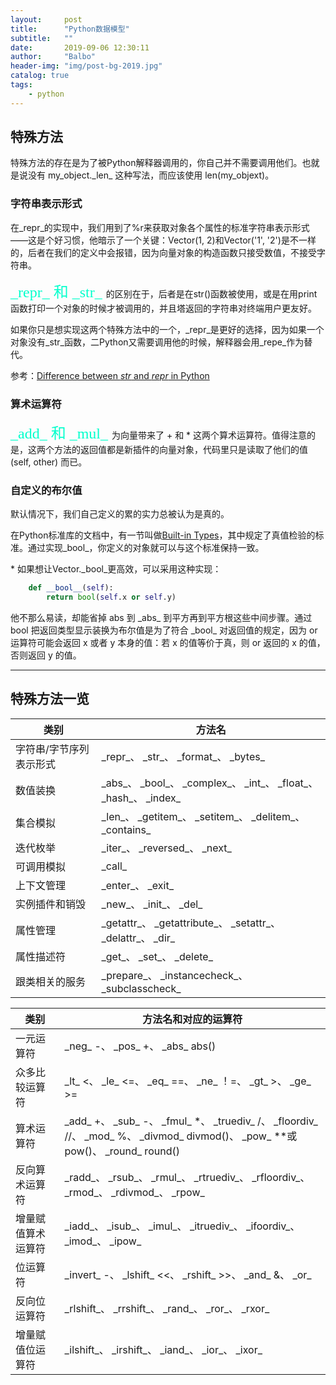 ```yaml
---
layout:     post
title:      "Python数据模型"
subtitle:   ""
date:       2019-09-06 12:30:11
author:     "Balbo"
header-img: "img/post-bg-2019.jpg"
catalog: true
tags:
    - python
---
```

## 特殊方法
特殊方法的存在是为了被Python解释器调用的，你自己并不需要调用他们。也就是说没有 my\_object.\_len\_ 这种写法，而应该使用 len(my\_objext)。

### 字符串表示形式
在_repr_的实现中，我们用到了%r来获取对象各个属性的标准字符串表示形式——这是个好习惯，他暗示了一个关键：Vector(1, 2)和Vector('1', '2')是不一样的，后者在我们的定义中会报错，因为向量对象的构造函数只接受数值，不接受字符串。

<font face="STCAIYUN" color=#00FFCC size=5> \_repr\_ 和 \_str\_ </font>的区别在于，后者是在str()函数被使用，或是在用print函数打印一个对象的时候才被调用的，并且塔返回的字符串对终端用户更友好。

如果你只是想实现这两个特殊方法中的一个，\_repr\_是更好的选择，因为如果一个对象没有\_str\_函数，二Python又需要调用他的时候，解释器会用_repe_作为替代。

参考：[Difference between _str_ and _repr_ in Python](http://stackoverflow.com/questions/1436703/difference-between-str-and-repe-in-python)

### 算术运算符
<font face="STCAIYUN" color=#00FFCC size=5> \_add\_ 和 \_mul\_ </font>为向量带来了 + 和 * 这两个算术运算符。值得注意的是，这两个方法的返回值都是新插件的向量对象，代码里只是读取了他们的值 (self, other) 而已。

### 自定义的布尔值
默认情况下，我们自己定义的累的实力总被认为是真的。

在Python标准库的文档中，有一节叫做[Built-in Types](http://docs.python.org/3/library/stdtypes.html#truth)，其中规定了真值检验的标准。通过实现\_bool\_，你定义的对象就可以与这个标准保持一致。

\* 如果想让Vector.\_bool\_更高效，可以采用这种实现：
```python
    def __bool__(self):
        return bool(self.x or self.y)
```
他不那么易读，却能省掉 abs 到 \_abs\_ 到平方再到平方根这些中间步骤。通过 bool 把返回类型显示装换为布尔值是为了符合 \_bool\_ 对返回值的规定，因为 or 运算符可能会返回 x 或者 y 本身的值：若 x 的值等价于真，则 or 返回的 x 的值，否则返回 y 的值。
***

## 特殊方法一览
| 类别  | 方法名 |
| ------------- | ------------- |
| 字符串/字节序列表示形式 | \_repr\_、 \_str\_、 \_format\_、 \_bytes\_ |
| 数值装换 | \_abs\_、 \_bool\_、 \_complex\_、 \_int\_、 \_float\_、 \_hash\_、 \_index\_ |
| 集合模拟 | \_len\_、 \_getitem\_、 \_setitem\_、 \_delitem\_、 \_contains\_ |
| 迭代枚举 | \_iter\_、 \_reversed\_、 \_next\_ |
| 可调用模拟 | \_call\_ |
| 上下文管理 | \_enter\_、 \_exit\_ |
| 实例插件和销毁 | \_new\_、 \_init\_、 \_del\_ |
| 属性管理 | \_getattr\_、 \_getattribute\_、 \_setattr\_、 \_delattr\_、 \_dir\_ |
| 属性描述符 | \_get\_、 \_set\_、 \_delete\_ |
| 跟类相关的服务 | \_prepare\_、 \_instancecheck\_、 \_subclasscheck\_ |


| 类别 | 方法名和对应的运算符 |
| ------------- | ------------- |
| 一元运算符 | \_neg\_ -、 \_pos\_ +、 \_abs\_ abs() |
| 众多比较运算符 | \_lt\_ <、 \_le\_ <=、 \_eq\_ ==、 \_ne\_ ！=、 \_gt\_ >、 \_ge\_ >= |
| 算术运算符 | \_add\_ +、 \_sub\_ -、 \_fmul\_ *、 \_truediv\_ /、 \_floordiv\_ //、 \_mod\_ %、 \_divmod\_ divmod()、 \_pow\_ **或pow()、 \_round\_ round() |
| 反向算术运算符 | \_radd\_、 \_rsub\_、 \_rmul\_、 \_rtruediv\_、 \_rfloordiv\_、 \_rmod\_、 \_rdivmod\_、 \_rpow\_ |
| 增量赋值算术运算符 | \_iadd\_、 \_isub\_、 \_imul\_、 \_itruediv\_、 \_ifoordiv\_、 \_imod\_、 \_ipow\_ |
| 位运算符 | \_invert\_ -、 \_lshift\_ <<、 \_rshift\_ >>、 \_and\_ &、 \_or\_ |、 \_xor\_ ^ |
| 反向位运算符 |  \_rlshift\_、 \_rrshift\_、 \_rand\_、 \_ror\_、 \_rxor\_ |
| 增量赋值位运算符 | \_ilshift\_、 \_irshift\_、 \_iand\_、 \_ior\_、 \_ixor\_ |